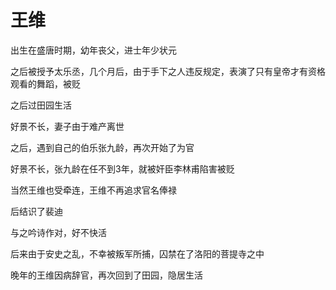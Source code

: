 # 王维
出生在盛唐时期，幼年丧父，进士年少状元

之后被授予太乐丞，几个月后，由于手下之人违反规定，表演了只有皇帝才有资格观看的舞蹈，被贬

之后过田园生活

好景不长，妻子由于难产离世

之后，遇到自己的伯乐张九龄，再次开始了为官

好景不长，张九龄在任不到3年，就被奸臣李林甫陷害被贬

当然王维也受牵连，王维不再追求官名俸禄

后结识了裴迪

与之吟诗作对，好不快活

后来由于安史之乱，不幸被叛军所捕，囚禁在了洛阳的菩提寺之中

晚年的王维因病辞官，再次回到了田园，隐居生活

